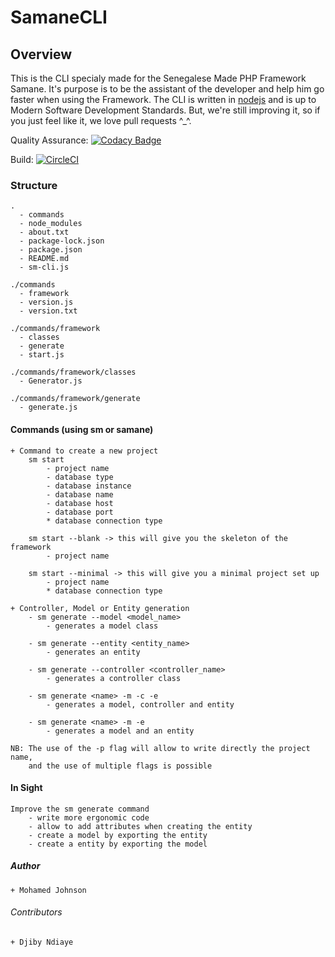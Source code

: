 # SamaneCLI

## Overview
This is the CLI specialy made for the Senegalese Made PHP Framework Samane. It's purpose is 
to be the assistant of the developer and help him go faster when using the Framework.
The CLI is written in [nodejs](https://nodejs.org/en/) and is up to Modern Software Development Standards.
But, we're still improving it, so if you just feel like it, we love pull requests ^_^.

Quality Assurance: [![Codacy Badge](https://api.codacy.com/project/badge/Grade/52b7e7291f8341dba2fd9e4b73f18265)](https://app.codacy.com/app/LPIX-11/SamaneCLI?utm_source=github.com&utm_medium=referral&utm_content=LPIX-11/SamaneCLI&utm_campaign=Badge_Grade_Dashboard)

Build: [![CircleCI](https://circleci.com/gh/LPIX-11/SamaneCLI.svg?style=svg)](https://circleci.com/gh/LPIX-11/SamaneCLI)

### Structure
    .
      - commands
      - node_modules
      - about.txt
      - package-lock.json
      - package.json
      - README.md
      - sm-cli.js
      
    ./commands
      - framework
      - version.js
      - version.txt
     
    ./commands/framework
      - classes
      - generate
      - start.js
    
    ./commands/framework/classes
      - Generator.js
      
    ./commands/framework/generate
      - generate.js
      
#### Commands (using sm or samane)
    + Command to create a new project
        sm start 
            - project name
            - database type
            - database instance
            - database name
            - database host
            - database port
            * database connection type

        sm start --blank -> this will give you the skeleton of the framework
            - project name

        sm start --minimal -> this will give you a minimal project set up
            - project name
            * database connection type
    
    + Controller, Model or Entity generation
        - sm generate --model <model_name>
            - generates a model class
            
        - sm generate --entity <entity_name>
            - generates an entity
            
        - sm generate --controller <controller_name>
            - generates a controller class

        - sm generate <name> -m -c -e
            - generates a model, controller and entity
            
        - sm generate <name> -m -e
            - generates a model and an entity
    
    NB: The use of the -p flag will allow to write directly the project name, 
        and the use of multiple flags is possible 
        
#### In Sight
    Improve the sm generate command
        - write more ergonomic code
        - allow to add attributes when creating the entity
        - create a model by exporting the entity
        - create a entity by exporting the model
            
##### Author
    + Mohamed Johnson

###### Contributors
    + Djiby Ndiaye
